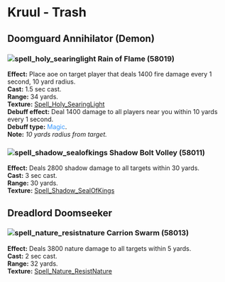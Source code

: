 # Kruul - Trash


## Doomguard Annihilator (Demon)


### ![spell_holy_searinglight] Rain of Flame (58019)
**Effect:** Place aoe on target player that deals 1400 fire damage every 1 second, 10 yard radius.<br>
**Cast:** 1.5 sec cast.<br>
**Range:** 34 yards.<br>
**Texture:** <a href="https://wow.zamimg.com/images/wow/icons/large/spell_holy_searinglight.jpg">Spell_Holy_SearingLight</a><br>
**Debuff effect:** Deal 1400 damage to all players near you within 10 yards every 1 second.<br>
**Debuff type:** <span style="color:#3296FF">Magic</span>.<br>
**Note:** *10 yards radius from target.*

[spell_holy_searinglight]: https://wow.zamimg.com/images/wow/icons/small/spell_holy_searinglight.jpg


### ![spell_shadow_sealofkings] Shadow Bolt Volley (58011)
**Effect:** Deals 2800 shadow damage to all targets within 30 yards.<br>
**Cast:** 3 sec cast.<br>
**Range:** 30 yards.<br>
**Texture:** <a href="https://wow.zamimg.com/images/wow/icons/large/spell_shadow_sealofkings.jpg">Spell_Shadow_SealOfKings</a><br>

[spell_shadow_sealofkings]: https://wow.zamimg.com/images/wow/icons/small/spell_shadow_sealofkings.jpg



## Dreadlord Doomseeker


### ![spell_nature_resistnature] Carrion Swarm (58013)
**Effect:** Deals 3800 nature damage to all targets within 5 yards.<br>
**Cast:** 2 sec cast.<br>
**Range:** 32 yards.<br>
**Texture:** <a href="https://wow.zamimg.com/images/wow/icons/large/spell_nature_resistnature.jpg">Spell_Nature_ResistNature</a><br>

[spell_nature_resistnature]: https://wow.zamimg.com/images/wow/icons/small/spell_nature_resistnature.jpg